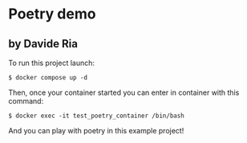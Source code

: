 # Poetry demo
## by Davide Ria

To run this project launch:

```shell
$ docker compose up -d
```

Then, once your container started you can enter in container with this command:

```shell
$ docker exec -it test_poetry_container /bin/bash
```

And you can play with poetry in this example project!
